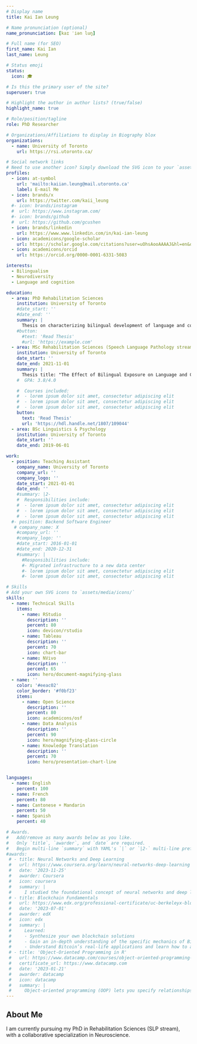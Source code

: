 ```yaml
---
# Display name
title: Kai Ian Leung

# Name pronunciation (optional)
name_pronunciation: [kaɪ ˈiən luŋ]

# Full name (for SEO)
first_name: Kai Ian
last_name: Leung

# Status emoji
status:
  icon: 🎓

# Is this the primary user of the site?
superuser: true

# Highlight the author in author lists? (true/false)
highlight_name: true

# Role/position/tagline
role: PhD Researcher

# Organizations/Affiliations to display in Biography blox
organizations:
  - name: University of Toronto
    url: https://rsi.utoronto.ca/

# Social network links
# Need to use another icon? Simply download the SVG icon to your `assets/media/icons/` folder.
profiles:
  - icon: at-symbol
    url: 'mailto:kaiian.leung@mail.utoronto.ca'
    label: E-mail Me
  - icon: brands/x
    url: https://twitter.com/kaii_leung
  #- icon: brands/instagram
  #  url: https://www.instagram.com/
  #- icon: brands/github
  #  url: https://github.com/gcushen
  - icon: brands/linkedin
    url: https://www.www.linkedin.com/in/kai-ian-leung
  - icon: academicons/google-scholar
    url: https://scholar.google.com/citations?user=uOhsAooAAAAJ&hl=en&oi=ao
  - icon: academicons/orcid
    url: https://orcid.org/0000-0001-6331-5083

interests:
  - Bilingualism
  - Neurodiversity
  - Language and cognition

education:
  - area: PhD Rehabilitation Sciences
    institution: University of Toronto 
    #date_start: ''
    #date_end: ''
    summary: |
      Thesis on characterizing bilingual development of language and cognition in linguistically diverse children. Supervised by [Dr. Monika Molnar] (https://www.bamtoronto.ca). 
    #button:
      #text: 'Read Thesis'
      #url: 'https://example.com'
  - area: MSc Rehabilitation Sciences (Speech Language Pathology stream)
    institution: University of Toronto
    date_start: ''
    date_end: 2021-11-01
    summary: |
      Thesis title: "The Effect of Bilingual Exposure on Language and Cognitive Recovery in Children Following Stroke"
    #  GPA: 3.8/4.0

    #  Courses included:
    #  - lorem ipsum dolor sit amet, consectetur adipiscing elit
    #  - lorem ipsum dolor sit amet, consectetur adipiscing elit
    #  - lorem ipsum dolor sit amet, consectetur adipiscing elit
    button:
      text: 'Read Thesis'
      url: 'https://hdl.handle.net/1807/109044'  
  - area: BSc Linguistics & Psychology
    institution: University of Toronto
    date_start: ''
    date_end: 2019-06-01

work:
  - position: Teaching Assistant
    company_name: University of Toronto
    company_url: ''
    company_logo: ''
    date_start: 2021-01-01
    date_end: ''
    #summary: |2-
    #  Responsibilities include:
    #  - lorem ipsum dolor sit amet, consectetur adipiscing elit
    #  - lorem ipsum dolor sit amet, consectetur adipiscing elit
    #  - lorem ipsum dolor sit amet, consectetur adipiscing elit
  #- position: Backend Software Engineer
   # company_name: X
    #company_url: ''
    #company_logo: ''
    #date_start: 2016-01-01
    #date_end: 2020-12-31
    #summary: |
      #Responsibilities include:
      #- Migrated infrastructure to a new data center
      #- lorem ipsum dolor sit amet, consectetur adipiscing elit
      #- lorem ipsum dolor sit amet, consectetur adipiscing elit

# Skills
# Add your own SVG icons to `assets/media/icons/`
skills:
  - name: Technical Skills
    items:
      - name: RStudio
        description: ''
        percent: 80
        icon: devicon/rstudio
      - name: Tableau
        description: ''
        percent: 70
        icon: chart-bar
      - name: NVivo
        description: ''
        percent: 65
        icon: hero/document-magnifying-glass
  - name: ''
    color: '#eeac02'
    color_border: '#f0bf23'
    items:
      - name: Open Science
        description: ''
        percent: 80
        icon: academicons/osf
      - name: Data Analysis
        description: ''
        percent: 90
        icon: hero/magnifying-glass-circle
      - name: Knowledge Translation
        description: ''
        percent: 70
        icon: hero/presentation-chart-line


languages:
  - name: English
    percent: 100
  - name: French
    percent: 80
  - name: Cantonese + Mandarin
    percent: 50
  - name: Spanish
    percent: 40  

# Awards.
#   Add/remove as many awards below as you like.
#   Only `title`, `awarder`, and `date` are required.
#   Begin multi-line `summary` with YAML's `|` or `|2-` multi-line prefix and indent 2 spaces below.
#awards:
 # - title: Neural Networks and Deep Learning
 #   url: https://www.coursera.org/learn/neural-networks-deep-learning
 #   date: '2023-11-25'
 #   awarder: Coursera
 #   icon: coursera
 #   summary: |
 #     I studied the foundational concept of neural networks and deep learning. By the end, I was familiar with the significant technological trends driving the rise of deep learning; build, train, and apply fully connected deep neural networks; implement efficient (vectorized) neural networks; identify key parameters in a neural network’s architecture; and apply deep learning to your own applications.
 # - title: Blockchain Fundamentals
 #   url: https://www.edx.org/professional-certificate/uc-berkeleyx-blockchain-fundamentals
 #   date: '2023-07-01'
 #   awarder: edX
 #   icon: edx
 #   summary: |
 #     Learned:
 #     - Synthesize your own blockchain solutions
 #     - Gain an in-depth understanding of the specific mechanics of Bitcoin
 #     - Understand Bitcoin’s real-life applications and learn how to attack and destroy Bitcoin, Ethereum, smart contracts and Dapps, and alternatives to Bitcoin’s Proof-of-Work consensus algorithm
 # - title: 'Object-Oriented Programming in R'
 #   url: https://www.datacamp.com/courses/object-oriented-programming-with-s3-and-r6-in-r
 #   certificate_url: https://www.datacamp.com
 #   date: '2023-01-21'
 #   awarder: datacamp
 #   icon: datacamp
 #   summary: |
 #     Object-oriented programming (OOP) lets you specify relationships between functions and the objects that they can act on, helping you manage complexity in your code. This is an intermediate level course, providing an introduction to OOP, using the S3 and R6 systems. S3 is a great day-to-day R programming tool that simplifies some of the functions that you write. R6 is especially useful for industry-specific analyses, working with web APIs, and building GUIs.
---
```


## About Me

I am currently pursuing my PhD in Rehabilitation Sciences (SLP stream), with a collaborative specialization in Neuroscience. 